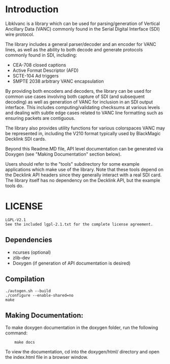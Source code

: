 # Introduction

Libklvanc is a library which can be used for parsing/generation of Vertical
Ancillary Data (VANC) commonly found in the Serial Digital Interface (SDI) wire protocol.

The library includes a general parser/decoder and an encoder for
VANC lines, as well as the ability to both decode and generate protocols
commonly found in SDI, including:
- CEA-708 closed captions
- Active Format Descriptor (AFD)
- SCTE-104 Ad triggers
- SMPTE 2038 arbitrary VANC encapsulation

By providing both encoders and decoders, the library can be used for common
use cases involving both capture of SDI (and subsequent decoding) as well as
generation of VANC for inclusion in an SDI output interface.  This includes
computing/validating checksums at various levels and dealing with subtle edge
cases related to VANC line formatting such as ensuring packets are contiguous.
 
The library also provides utility functions for various colorspaces VANC
may be represented in, including the V210 format typically used by
BlackMagic Decklink SDI cards.

Beyond this Readme.MD file, API level documentation can be generated via
Doxygen (see "Making Documentation" section below).

Users should refer to the "tools" subdirectory for some example applications
which make use of the library.  Note that these tools depend on the Decklink
API headers since they generally interact with a real SDI card.  The library
itself has no dependency on the Decklink API, but the example tools do.

# LICENSE

	LGPL-V2.1
	See the included lgpl-2.1.txt for the complete license agreement.

## Dependencies
* ncurses (optional)
* zlib-dev
* Doxygen (if generation of API documentation is desired)

## Compilation
    ./autogen.sh --build
    ./configure --enable-shared=no
    make

## Making Documentation:
To make doxygen documentation in the doxygen folder, run the following command:

        make docs

To view the documentation, cd into the doxygen/html/ directory and open the index.html file in a browser window.

